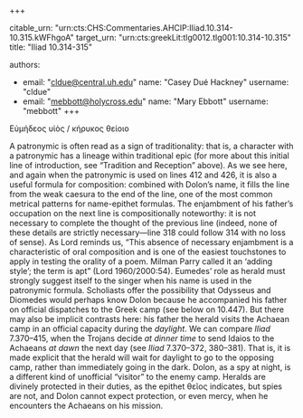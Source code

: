 +++


citable_urn: "urn:cts:CHS:Commentaries.AHCIP:Iliad.10.314-10.315.kWFhgoA"
target_urn: "urn:cts:greekLit:tlg0012.tlg001:10.314-10.315"
title: "Iliad 10.314-315"

authors:
- email: "cldue@central.uh.edu"
  name: "Casey Dué Hackney"
  username: "cldue"
- email: "mebbott@holycross.edu"
  name: "Mary Ebbott"
  username: "mebbott"
+++

<p>Εὐμήδεος υἱὸς / κήρυκος θείοιο</p><p>A patronymic is often read as a sign of traditionality: that is, a character with a patronymic has a lineage within traditional epic (for more about this initial line of introduction, see “Tradition and Reception” above). As we see here, and again when the patronymic is used on lines 412 and 426, it is also a useful formula for composition: combined with Dolon’s name, it fills the line from the weak caesura to the end of the line, one of the most common metrical patterns for name-epithet formulas. The enjambment of his father’s occupation on the next line is compositionally noteworthy: it is not necessary to complete the thought of the previous line (indeed, none of these details are strictly necessary—line 318 could follow 314 with no loss of sense). As Lord reminds us, “This absence of necessary enjambment is a characteristic of oral composition and is one of the easiest touchstones to apply in testing the orality of a poem. Milman Parry called it an ‘adding style’; the term is apt” (Lord 1960/2000:54). Eumedes’ role as herald must strongly suggest itself to the singer when his name is used in the patronymic formula. Scholiasts offer the possibility that Odysseus and Diomedes would perhaps know Dolon because he accompanied his father on official dispatches to the Greek camp (see below on 10.447). But there may also be implicit contrasts here: his father the herald visits the Achaean camp in an official capacity during the <em>daylight</em>. We can compare <em>Iliad</em> 7.370–415, when the Trojans decide <em>at dinner time</em> to send Idaios to the Achaeans <em>at dawn</em> the next day (see <em>Iliad</em> 7.370–372, 380–381). That is, it is made explicit that the herald will wait for daylight to go to the opposing camp, rather than immediately going in the dark. Dolon, as a spy at night, is a different kind of unofficial “visitor” to the enemy camp. Heralds are divinely protected in their duties, as the epithet θεῖος indicates, but spies are not, and Dolon cannot expect protection, or even mercy, when he encounters the Achaeans on his mission.  </p>